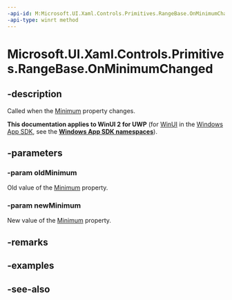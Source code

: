 ```yaml
---
-api-id: M:Microsoft.UI.Xaml.Controls.Primitives.RangeBase.OnMinimumChanged(System.Double,System.Double)
-api-type: winrt method
---
```


<!-- Method syntax
virtual protected void OnMinimumChanged(System.Double oldMinimum, System.Double newMinimum)
-->

# Microsoft.UI.Xaml.Controls.Primitives.RangeBase.OnMinimumChanged

## -description
Called when the [Minimum](rangebase_minimum.md) property changes.

**This documentation applies to WinUI 2 for UWP** (for [WinUI](/windows/apps/winui/winui3/) in the [Windows App SDK](/windows/apps/windows-app-sdk/), see the **[Windows App SDK namespaces](/windows/windows-app-sdk/api/winrt/)**).

## -parameters
### -param oldMinimum
Old value of the [Minimum](rangebase_minimum.md) property.

### -param newMinimum
New value of the [Minimum](rangebase_minimum.md) property.

## -remarks

## -examples

## -see-also
